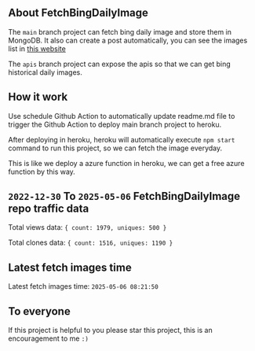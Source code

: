 ## About FetchBingDailyImage

The `main` branch project can fetch bing daily image and store them in MongoDB.
It also can create a post automatically, you can see the images list in [this website](https://oursalbum.netlify.app)

The `apis` branch project can expose the apis so that we can get bing historical daily images.

## How it work

Use schedule Github Action to automatically update readme.md file to trigger the Github Action to deploy main branch project to heroku.

After deploying in heroku, heroku will automatically execute `npm start` command to run this project, so we can fetch the image everyday.

This is like we deploy a azure function in heroku, we can get a free azure function by this way.

## `2022-12-30` To `2025-05-06` FetchBingDailyImage repo traffic data

Total views data: `{ count: 1979, uniques: 500 }`

Total clones data: `{ count: 1516, uniques: 1190 }`

## Latest fetch images time

Latest fetch images time: `2025-05-06 08:21:50`

## To everyone

If this project is helpful to you please star this project, this is an encouragement to me `:)`



